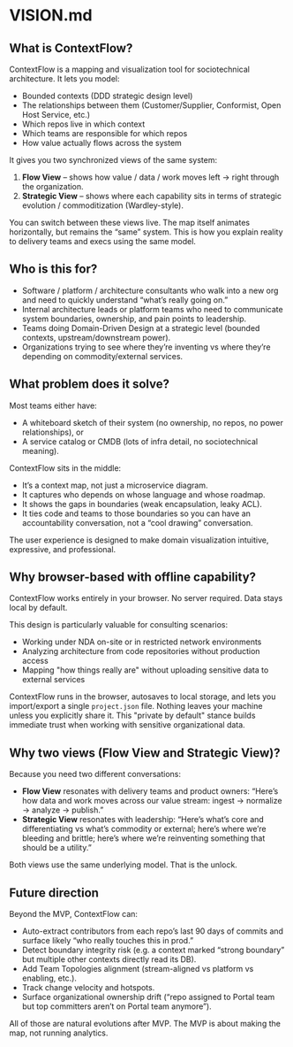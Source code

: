 # VISION.md

## What is ContextFlow?
ContextFlow is a mapping and visualization tool for sociotechnical architecture.
It lets you model:
- Bounded contexts (DDD strategic design level)
- The relationships between them (Customer/Supplier, Conformist, Open Host Service, etc.)
- Which repos live in which context
- Which teams are responsible for which repos
- How value actually flows across the system

It gives you two synchronized views of the same system:
1. **Flow View** – shows how value / data / work moves left → right through the organization.
2. **Strategic View** – shows where each capability sits in terms of strategic evolution / commoditization (Wardley-style).

You can switch between these views live. The map itself animates horizontally, but remains the “same” system. This is how you explain reality to delivery teams and execs using the same model.

## Who is this for?
- Software / platform / architecture consultants who walk into a new org and need to quickly understand “what’s really going on.”
- Internal architecture leads or platform teams who need to communicate system boundaries, ownership, and pain points to leadership.
- Teams doing Domain-Driven Design at a strategic level (bounded contexts, upstream/downstream power).
- Organizations trying to see where they’re inventing vs where they’re depending on commodity/external services.

## What problem does it solve?
Most teams either have:
- A whiteboard sketch of their system (no ownership, no repos, no power relationships), or
- A service catalog or CMDB (lots of infra detail, no sociotechnical meaning).

ContextFlow sits in the middle:
- It’s a context map, not just a microservice diagram.
- It captures who depends on whose language and whose roadmap.
- It shows the gaps in boundaries (weak encapsulation, leaky ACL).
- It ties code and teams to those boundaries so you can have an accountability conversation, not a “cool drawing” conversation.

The user experience is designed to make domain visualization intuitive, expressive, and professional.

## Why browser-based with offline capability?
ContextFlow works entirely in your browser. No server required. Data stays local by default.

This design is particularly valuable for consulting scenarios:
- Working under NDA on-site or in restricted network environments
- Analyzing architecture from code repositories without production access
- Mapping "how things really are" without uploading sensitive data to external services

ContextFlow runs in the browser, autosaves to local storage, and lets you import/export a single `project.json` file. Nothing leaves your machine unless you explicitly share it. This "private by default" stance builds immediate trust when working with sensitive organizational data.

## Why two views (Flow View and Strategic View)?
Because you need two different conversations:
- **Flow View** resonates with delivery teams and product owners: “Here’s how data and work moves across our value stream: ingest → normalize → analyze → publish.”
- **Strategic View** resonates with leadership: “Here’s what’s core and differentiating vs what’s commodity or external; here’s where we’re bleeding and brittle; here’s where we’re reinventing something that should be a utility.”

Both views use the same underlying model. That is the unlock.

## Future direction
Beyond the MVP, ContextFlow can:
- Auto-extract contributors from each repo’s last 90 days of commits and surface likely “who really touches this in prod.”
- Detect boundary integrity risk (e.g. a context marked “strong boundary” but multiple other contexts directly read its DB).
- Add Team Topologies alignment (stream-aligned vs platform vs enabling, etc.).
- Track change velocity and hotspots.
- Surface organizational ownership drift (“repo assigned to Portal team but top committers aren’t on Portal team anymore”).

All of those are natural evolutions after MVP. The MVP is about making the map, not running analytics.
